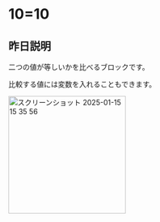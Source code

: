 # 10=10

## 昨日説明
二つの値が等しいかを比べるブロックです。

比較する値には変数を入れることもできます。

<img width="232" alt="スクリーンショット 2025-01-15 15 35 56" src="https://github.com/user-attachments/assets/9287f88a-c72f-4645-a6fc-f9f0d23001d2" />

